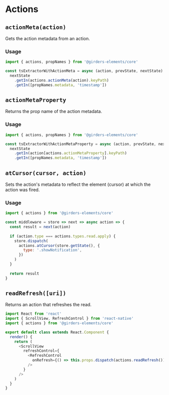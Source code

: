 # Actions

## `actionMeta(action)`

Gets the action metadata from an action.

### Usage

```javascript
import { actions, propNames } from '@girders-elements/core'

const tsExtractorWithActionMeta = async (action, prevState, nextState) =>
  nextState
    .getIn(actions.actionMeta(action).keyPath)
    .getIn([propNames.metadata, 'timestamp'])
```

## `actionMetaProperty`

Returns the prop name of the action metadata.

### Usage

```javascript
import { actions, propNames } from '@girders-elements/core'

const tsExtractorWithActionMetaProperty = async (action, prevState, nextState) =>
  nextState
    .getIn(action[actions.actionMetaProperty].keyPath)
    .getIn([propNames.metadata, 'timestamp'])
```

## `atCursor(cursor, action)`

Sets the action's metadata to reflect the element (cursor) at which the action was fired.

### Usage

```javascript
import { actions } from '@girders-elements/core'

const middleware = store => next => async action => {
  const result = next(action)
  
  if (action.type === actions.types.read.apply) {
    store.dispatch(
      actions.atCursor(store.getState(), {
        type: '.showNotification',
      })
    )
  }
  
  return result
}
```

## `readRefresh([uri])`

Returns an action that refreshes the read.

```javascript
import React from 'react'
import { ScrollView, RefreshControl } from 'react-native'
import { actions } from '@girders-elements/core'

export default class extends React.Component {
  render() {
    return (
      <ScrollView
        refreshControl={
          <RefreshControl
            onRefresh={() => this.props.dispatch(actions.readRefresh())}
          />
        }
      />
    )
  }
}
```
